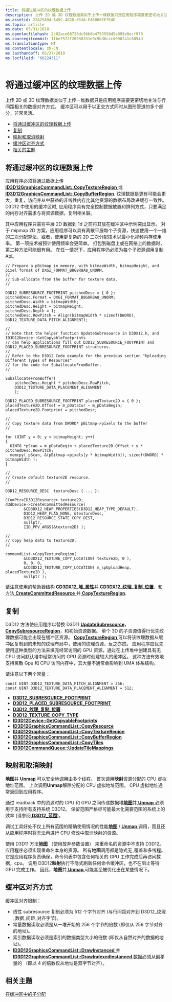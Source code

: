 ```yaml
---
title: 将通过缓冲区的纹理数据上传
description: 上传 2D 或 3D 纹理数据类似于上传一维数据只是应用程序需要更密切地关注与行间距相关的数据对齐方式。
ms.assetid: 22A25A94-A45C-482D-853A-FA6860EE7E4E
ms.topic: article
ms.date: 05/31/2018
ms.openlocfilehash: 2c02ace68728dc56b8b4753550d5a093e0ecf970
ms.sourcegitcommit: 1fbe7572f20938331e9c9bd6cccd098fa1c6054d
ms.translationtype: HT
ms.contentlocale: zh-CN
ms.lasthandoff: 05/27/2019
ms.locfileid: "66224311"
---
```

# <a name="uploading-texture-data-through-buffers"></a>将通过缓冲区的纹理数据上传

上传 2D 或 3D 纹理数据类似于上传一维数据只是应用程序需要更密切地关注与行间距相关的数据对齐方式。 缓冲区可以用于以正交方式同时从图形管道的多个部分，非常灵活。

-   [将通过缓冲区的纹理数据上传](#upload-texture-data-via-buffers)
-   [复制](#copying)
-   [映射和取消映射](#mapping-and-unmapping)
-   [缓冲区对齐方式](#buffer-alignment)
-   [相关的主题](#related-topics)

## <a name="upload-texture-data-via-buffers"></a>将通过缓冲区的纹理数据上传

应用程序必须将通过数据上传[ **ID3D12GraphicsCommandList::CopyTextureRegion** ](/windows/desktop/api/d3d12/nf-d3d12-id3d12graphicscommandlist-copytextureregion)或[ **ID3D12GraphicsCommandList::CopyBufferRegion**](/windows/desktop/api/d3d12/nf-d3d12-id3d12graphicscommandlist-copybufferregion). 纹理数据是更有可能会更大，重复，访问并从中获益的非线性内存比其他资源的数据布局改进缓存一致性。 D3D12 中使用的缓冲区时, 应用程序具有完全控制数据放置和排列方式，只要满足的内存对齐需求与将资源数据，复制相关联。

其中应用程序只需将平展 2D 数据到 1d 之前将其放在缓冲区中示例突出显示。 对于 mipmap 2D 方案，应用程序可以具有离散平展每个子资源，快速使用一个一维的二次分配算法，或者，使用更复杂的 2D 二次分配技术以最小化视频内存使用率。 第一项技术被预计使用频率会更简单。 打包到磁盘上或在网络上的数据时，第二种方法可能很有用。 在任一情况下，应用程序仍必须为每个子资源调用复制 Api。

``` syntax
// Prepare a pBitmap in memory, with bitmapWidth, bitmapHeight, and pixel format of DXGI_FORMAT_B8G8R8A8_UNORM. 
//
// Sub-allocate from the buffer for texture data.
//

D3D12_SUBRESOURCE_FOOTPRINT pitchedDesc = { 0 };
pitchedDesc.Format = DXGI_FORMAT_B8G8R8A8_UNORM;
pitchedDesc.Width = bitmapWidth;
pitchedDesc.Height = bitmapHeight;
pitchedDesc.Depth = 1;
pitchedDesc.RowPitch = Align(bitmapWidth * sizeof(DWORD), D3D12_TEXTURE_DATA_PITCH_ALIGNMENT);

//
// Note that the helper function UpdateSubresource in D3DX12.h, and ID3D12Device::GetCopyableFootprints 
// can help applications fill out D3D12_SUBRESOURCE_FOOTPRINT and D3D12_PLACED_SUBRESOURCE_FOOTPRINT structures.
//
// Refer to the D3D12 Code example for the previous section "Uploading Different Types of Resources"
// for the code for SuballocateFromBuffer.
//

SuballocateFromBuffer(
    pitchedDesc.Height * pitchedDesc.RowPitch,
    D3D12_TEXTURE_DATA_PLACEMENT_ALIGNMENT
    );

D3D12_PLACED_SUBRESOURCE_FOOTPRINT placedTexture2D = { 0 };
placedTexture2D.Offset = m_pDataCur – m_pDataBegin;
placedTexture2D.Footprint = pitchedDesc;

//
// Copy texture data from DWORD* pBitmap->pixels to the buffer
//

for (UINT y = 0; y < bitmapHeight; y++)
{
  UINT8 *pScan = m_pDataBegin + placedTexture2D.Offset + y * pitchedDesc.RowPitch;
  memcpy( pScan, &(pBitmap->pixels[y * bitmapWidth]), sizeof(DWORD) * bitmapWidth );
}

//
// Create default texture2D resource.
//

D3D12_RESOURCE_DESC  textureDesc { ... };

CComPtr<ID3D12Resource> texture2D;
d3dDevice->CreateCommittedResource( 
        &CD3DX12_HEAP_PROPERTIES(D3D12_HEAP_TYPE_DEFAULT), 
        D3D12_HEAP_FLAG_NONE, &textureDesc, 
        D3D12_RESOURCE_STATE_COPY_DEST, 
        nullptr, 
        IID_PPV_ARGS(&texture2D) );

//
// Copy heap data to texture2D.
//

commandList->CopyTextureRegion( 
        &CD3DX12_TEXTURE_COPY_LOCATION( texture2D, 0 ), 
        0, 0, 0, 
        &CD3DX12_TEXTURE_COPY_LOCATION( m_spUploadHeap, placedTexture2D ), 
        nullptr );
```

请注意使用的帮助器结构[ **CD3DX12\_堆\_属性**](cd3dx12-heap-properties.md)并[ **CD3DX12\_纹理\_复制\_位置**](cd3dx12-texture-copy-location.md)，和方法[ **CreateCommittedResource** ](/windows/desktop/api/D3D12/nf-d3d12-id3d12device-createcommittedresource)并[ **CopyTextureRegion**](/windows/desktop/api/d3d12/nf-d3d12-id3d12graphicscommandlist-copytextureregion).

## <a name="copying"></a>复制

D3D12 方法使应用程序以替换 D3D11 [ **UpdateSubresource**](https://msdn.microsoft.com/library/windows/desktop/ff476486)， [ **CopySubresourceRegion**](https://msdn.microsoft.com/library/windows/desktop/ff476394)，和初始资源数据。 单个 3D 的子资源值得行优先纹理数据可能会出现在缓冲区资源。 [**CopyTextureRegion** ](/windows/desktop/api/d3d12/nf-d3d12-id3d12graphicscommandlist-copytextureregion)可以将该纹理数据从缓冲区复制到的未知的纹理布局中，使用的纹理资源，反之亦然。 应用程序应优先使用这种类型的方法来填充经常访问的 GPU 资源，通过在上传堆中创建具有无 CPU 访问默认堆中经常访问的 GPU 资源时创建较大的缓冲区。 这种方法有效地支持离散 Gpu 和 CPU 访问内存中，其大量不通常会影响到 UMA 体系结构。

请注意以下两个常量：

``` syntax
const UINT D3D12_TEXTURE_DATA_PITCH_ALIGNMENT = 256;
const UINT D3D12_TEXTURE_DATA_PLACEMENT_ALIGNMENT = 512;
```

-   [**D3D12\_SUBRESOURCE\_FOOTPRINT**](/windows/desktop/api/d3d12/ns-d3d12-d3d12_subresource_footprint)
-   [**D3D12\_PLACED\_SUBRESOURCE\_FOOTPRINT**](/windows/desktop/api/d3d12/ns-d3d12-d3d12_placed_subresource_footprint)
-   [**D3D12\_纹理\_复制\_位置**](/windows/desktop/api/D3D12/ns-d3d12-d3d12_texture_copy_location)
-   [**D3D12\_TEXTURE\_COPY\_TYPE**](/windows/desktop/api/d3d12/ne-d3d12-d3d12_texture_copy_type)
-   [**ID3D12Device::GetCopyableFootprints**](/windows/desktop/api/d3d12/nf-d3d12-id3d12device-getcopyablefootprints)
-   [**ID3D12GraphicsCommandList::CopyResource**](/windows/desktop/api/d3d12/nf-d3d12-id3d12graphicscommandlist-copyresource)
-   [**ID3D12GraphicsCommandList::CopyTextureRegion**](/windows/desktop/api/d3d12/nf-d3d12-id3d12graphicscommandlist-copytextureregion)
-   [**ID3D12GraphicsCommandList::CopyBufferRegion**](/windows/desktop/api/d3d12/nf-d3d12-id3d12graphicscommandlist-copybufferregion)
-   [**ID3D12GraphicsCommandList::CopyTiles**](/windows/desktop/api/d3d12/nf-d3d12-id3d12graphicscommandlist-copytiles)
-   [**ID3D12CommandQueue::UpdateTileMappings**](/windows/desktop/api/d3d12/nf-d3d12-id3d12commandqueue-updatetilemappings)

## <a name="mapping-and-unmapping"></a>映射和取消映射

[**地图**](/windows/desktop/api/D3D12/nf-d3d12-id3d12resource-map)并[ **Unmap** ](/windows/desktop/api/D3D12/nf-d3d12-id3d12resource-unmap)可以安全地调用由多个线程。 首次调用**映射**资源分配的 CPU 虚拟地址范围。 上次调用**Unmap**解除分配的 CPU 虚拟地址范围。 CPU 虚拟地址通常返回到应用程序。

通过 readback 中的资源时的 CPU 和 GPU 之间传递数据堆[**地图**](/windows/desktop/api/D3D12/nf-d3d12-id3d12resource-map)并[ **Unmap** ](/windows/desktop/api/D3D12/nf-d3d12-id3d12resource-unmap)必须用于支持所有支持系统 D3D12。 保留范围严格尽可能最大化需要范围的系统上的效率 (请参阅[ **D3D12\_范围**](/windows/desktop/api/D3D12/ns-d3d12-d3d12_range))。

调试工具好处不仅上所有范围的精确使用情况的性能[**地图**](/windows/desktop/api/D3D12/nf-d3d12-id3d12resource-map) / [**Unmap** ](/windows/desktop/api/D3D12/nf-d3d12-id3d12resource-unmap)调用，而且还从应用程序时将无法再进行 CPU 修改中取消映射的资源。

使用 D3D11 方法[**地图**](/windows/desktop/api/D3D12/nf-d3d12-id3d12resource-map) （使用放弃参数设置） 来重命名的资源中不支持 D3D12。 应用程序必须实现重命名本身的资源。 所有**地图**调用都是隐式无\_覆盖和多线程。 它是应用程序负责确保，命令列表中包含任何相关的 GPU 工作完成后再访问数据，cpu。 调用 D3D12**映射**执行不隐式刷新任何命令缓冲区，也不在阻止等待 GPU 完成工作。 因此，**地图**并[ **Unmap** ](/windows/desktop/api/D3D12/nf-d3d12-id3d12resource-unmap)可能甚至被优化出在某些情况下。

## <a name="buffer-alignment"></a>缓冲区对齐方式

缓冲区对齐限制：

-   线性 subresource 复制必须为 512 个字节对齐 (与行间距对齐到 D3D12\_纹理\_数据\_间距\_对齐字节)。
-   常量数据读取必须是从一堆开始的 256 个字节的倍数 (即仅从 256 字节对齐的地址)。
-   索引数据读取必须是索引的数据类型大小的倍数 (即仅从自然对齐的数据的地址)。
-   [**ID3D12GraphicsCommandList::DrawInstanced** ](/windows/desktop/api/d3d12/nf-d3d12-id3d12graphicscommandlist-drawinstanced)并[ **ID3D12GraphicsCommandList::DrawIndexedInstanced** ](/windows/desktop/api/d3d12/nf-d3d12-id3d12graphicscommandlist-drawindexedinstanced)数据必须从偏移量的 （即以 4 的倍数仅从地址是双字节对齐）。

## <a name="related-topics"></a>相关主题

<dl> <dt>

[在缓冲区中的子分配](large-buffers.md)
</dt> </dl>

 

 




